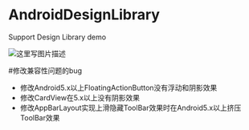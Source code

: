 # AndroidDesignLibrary
Support Design Library demo


![这里写图片描述](http://img.blog.csdn.net/20150615164724009)

#修改兼容性问题的bug
- 修改Android5.x以上FloatingActionButton没有浮动和阴影效果
- 修改CardView在5.x以上没有阴影效果
- 修改AppBarLayout实现上滑隐藏ToolBar效果时在Android5.x以上挤压ToolBar效果
